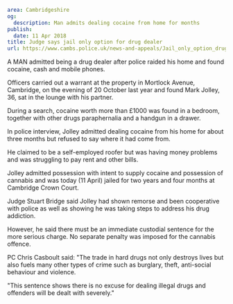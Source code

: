 ```yaml
area: Cambridgeshire
og:
  description: Man admits dealing cocaine from home for months
publish:
  date: 11 Apr 2018
title: Judge says jail only option for drug dealer
url: https://www.cambs.police.uk/news-and-appeals/Jail_only_option_drug_dealer
```

A MAN admitted being a drug dealer after police raided his home and found cocaine, cash and mobile phones.

Officers carried out a warrant at the property in Mortlock Avenue, Cambridge, on the evening of 20 October last year and found Mark Jolley, 36, sat in the lounge with his partner.

During a search, cocaine worth more than £1000 was found in a bedroom, together with other drugs paraphernalia and a handgun in a drawer.

In police interview, Jolley admitted dealing cocaine from his home for about three months but refused to say where it had come from.

He claimed to be a self-employed roofer but was having money problems and was struggling to pay rent and other bills.

Jolley admitted possession with intent to supply cocaine and possession of cannabis and was today (11 April) jailed for two years and four months at Cambridge Crown Court.

Judge Stuart Bridge said Jolley had shown remorse and been cooperative with police as well as showing he was taking steps to address his drug addiction.

However, he said there must be an immediate custodial sentence for the more serious charge. No separate penalty was imposed for the cannabis offence.

PC Chris Casboult said: "The trade in hard drugs not only destroys lives but also fuels many other types of crime such as burglary, theft, anti-social behaviour and violence.

"This sentence shows there is no excuse for dealing illegal drugs and offenders will be dealt with severely."
